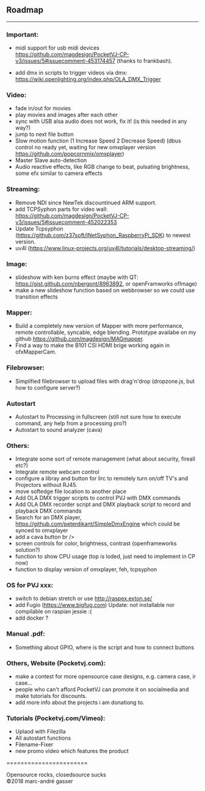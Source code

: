 ## Roadmap
**********
### Important:<br />
- midi support for usb midi devices https://github.com/magdesign/PocketVJ-CP-v3/issues/5#issuecomment-453174457 (thanks to frankbash).<br />

- add dmx in scripts to trigger videos via dmx: https://wiki.openlighting.org/index.php/OLA_DMX_Trigger <br />

### Video: <br />
- fade in/out for movies <br />
- play movies and images after each other <br />
- sync with USB alsa audio does not work, fix it! (is this needed in any way?)<br />
- jump to next file button <br />
- Slow motion function (1 Increase Speed 2 Decrease Speed) (dbus control no ready yet, waiting for new omxplayer version https://github.com/popcornmix/omxplayer)<br />
- Master Slave auto-detection<br />
- Audio reactive effects, like RGB change to beat, pulsating brightness, some efx similar to camera effects<br />

### Streaming: <br />
- Remove NDI since NewTek discountinued ARM support.<br />
- add TCPSyphon parts for video wall: https://github.com/magdesign/PocketVJ-CP-v3/issues/5#issuecomment-452022353<br />
- Update Tcpsyphon (https://github.com/z37soft/INetSyphon_RaspberryPi_SDK) to newest version.<br />
- uv4l (https://www.linux-projects.org/uv4l/tutorials/desktop-streaming/)<br />

### Image: <br />
- slideshow with ken burns effect (maybe with QT: https://gist.github.com/nbergont/8963892, or openFramworks ofImage) <br />
- make a new slideshow function based on webbrowser so we could use transition effects <br />

### Mapper: <br />
- Build a completely new version of Mapper with more performance, remote controllable, syncable, edge blending. Prototype availabe on my github https://github.com/magdesign/MAGmapper. <br />
- Find a way to make the B101 CSI HDMI brige working again in ofxMapperCam. <br />

### Filebrowser: <br />
- Simplified filebrowser to upload files with drag'n'drop (dropzone.js, but how to configure server?) <br />

### Autostart
- Autostart to Processing in fullscreen (still not sure how to execute command, any help from a processing pro?) <br />
- Autostart to sound analyzer (cava)  <br />

### Others:<br />
- Integrate some sort of remote management (what about security, fireall etc?) <br />
- Integrate remote webcam control  <br />
- configure a libray and button for lirc to remotely turn on/off TV's and Projectors without RJ45. <br />
- move softedge file location to another place<br />
- Add OLA DMX trigger scripts to control PVJ with DMX commands<br />
- Add OLA DMX recorder script and DMX playback script to record and playback DMX commands <br />
- Search for an DMX player, https://github.com/peterdikant/SimpleDmxEngine which could be synced to omxplayer <br />
- add a cava button br />
- screen controls for color, brightness, contrast (openframeworks solution?) <br />
- function to show CPU usage (top is loded, just need to implement in CP now)<br />
- function to display version of omxplayer, feh, tcpsyphon<br />


### OS for PVJ xxx: <br />
- switch to debian stretch or use http://raspex.exton.se/ <br />
- add Fugio (https://www.bigfug.com) Update: not installable nor compilable on raspian jessie :( <br />
- add docker ? <br />

### Manual .pdf: <br />
- Something about GPIO, where is the script and how to connect buttons <br />

### Others, Website (Pocketvj.com): <br />

- make a contest for more opensource case designs, e.g. camera case, ir case... <br />
- people who can't afford PocketVJ can promote it on socialmedia and make tutorials for discounts.  <br />
- add more info about the projects i am donationg to. <br />


### Tutorials (Pocketvj.com/Vimeo): <br />

- Uplaod with Filezilla<br />
- All autostart functions <br />
- Filename-Fixer<br />
- new promo video which features the product <br />

=======================<br />

Opensource rocks, closedsource sucks<br />
©2018 marc-andré gasser


